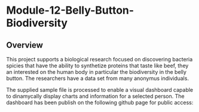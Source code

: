 # Module-12-Belly-Button-Biodiversity

## Overview

This project supports a biological research focused on discovering bacteria spicies that have the ability to synthetize proteins that taste like beef, they an interested on the human body in particular the biodiversity in the belly button. The researchers have a data set from many anonymus individuals.

The supplied sample file is processed to enable a visual dashboard capable to dinamycally display charts and information for a selected person. The dashboard has been publish on the following github page for public access:
